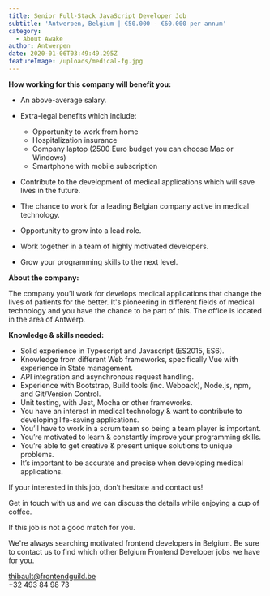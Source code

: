 ```yaml
---
title: Senior Full-Stack JavaScript Developer Job
subtitle: 'Antwerpen, Belgium | €50.000 - €60.000 per annum'
category:
  - About Awake
author: Antwerpen
date: 2020-01-06T03:49:49.295Z
featureImage: /uploads/medical-fg.jpg
---
```

**How working for this company will benefit you:**

* An above-average salary.
* Extra-legal benefits which include:

  * Opportunity to work from home
  * Hospitalization insurance
  * Company laptop (2500 Euro budget you can choose Mac or Windows)
  * Smartphone with mobile subscription 
* Contribute to the development of medical applications which will save lives in the future.
* The chance to work for a leading Belgian company active in medical technology.
* Opportunity to grow into a lead role.
* Work together in a team of highly motivated developers.
* Grow your programming skills to the next level.

**About the company:**

The company you’ll work for develops medical applications that change the lives of patients for the better. It's pioneering in different fields of medical technology and you have the chance to be part of this. The office is located in the area of Antwerp.

**Knowledge & skills needed:**

* Solid experience in Typescript and Javascript (ES2015, ES6).
* Knowledge from different Web frameworks, specifically Vue with experience in State management. 
* API integration and asynchronous request handling.
* Experience with Bootstrap, Build tools (inc. Webpack), Node.js, npm, and Git/Version Control.
* Unit testing, with Jest, Mocha or other frameworks.
* You have an interest in medical technology & want to contribute to developing life-saving applications.
* You’ll have to work in a scrum team so being a team player is important.
* You’re motivated to learn & constantly improve your programming skills.
* You’re able to get creative & present unique solutions to unique problems.
* It’s important to be accurate and precise when developing medical applications.

If your interested in this job, don’t hesitate and contact us!

Get in touch with us and we can discuss the details while enjoying a cup of coffee.

If this job is not a good match for you.

We're always searching motivated frontend developers in Belgium. Be sure to contact us to find which other Belgium Frontend Developer jobs we have for you.

thibault@frontendguild.be\
+32 493 84 98 73
